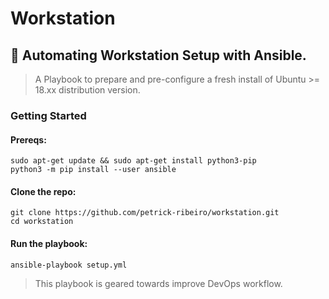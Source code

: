 # Workstation

## :robot: Automating Workstation Setup with Ansible.

> A Playbook to prepare and pre-configure a fresh install of Ubuntu >= 18.xx distribution version.

### Getting Started

#### Prereqs:
``` shell
sudo apt-get update && sudo apt-get install python3-pip
python3 -m pip install --user ansible
```
#### Clone the repo:
```shell
git clone https://github.com/petrick-ribeiro/workstation.git
cd workstation
```
#### Run the playbook:
```shell
ansible-playbook setup.yml
```
> This playbook is geared towards improve DevOps workflow.
